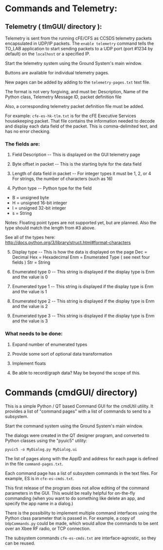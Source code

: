 # Commands and Telemetry:

## Telemetry ( tlmGUI/ directory ):
Telemetry is sent from the running cFE/CFS as CCSDS telemetry packets encapsulated in 
UDP/IP packets. The `enable telemetry` command tells the TO_LAB application to start 
sending packets to a UDP port (port #1234 by default) on the `localhost` or a specified IP. 

Start the telemetry system using the Ground System's main window.

Buttons are available for individual telemetry pages. 

New pages can be added by adding to the `telemetry-pages.txt` text file. 

The format is not very forgiving, and must be:
Description, Name of the Python class, Telemetry Message ID, packet definition file

Also, a corresponding telemetry packet definition file must be added.

For example: `cfe-es-hk-tlm.txt` is for the cFE Executive Services housekeeping packet. 
That file contains the information needed to decode and display each data
field of the packet. This is comma-delimited text, and has no error checking. 

### The fields are:

1. Field Description -- This is displayed on the GUI telemetry page

2. Byte offset in packet -- This is the starting byte for the data field

3. Length of data field in packet -- For integer types it must be 1, 2, or 4
                              For strings, the number of characters (such as 16)

4. Python type -- Python type for the field
* B = unsigned byte
* H = unsigned 16-bit integer
* I = unsigned 32-bit integer
* s = String

Notes: Floating point types are not supported yet, but are planned. Also the
type should match the length from #3 above.

See all of the types here:
http://docs.python.org/3/library/struct.html#format-characters

5. Display type -- This is how the data is displayed on the page
                    Dec = Decimal
                    Hex = Hexadecimal
                    Enm = Enumerated Type ( see next four fields )
                    Str = String

6. Enumerated type 0 -- This string is displayed if the display type is Enm
and the value is 0
                                              
7. Enumerated type 1 -- This string is displayed if the display type is Enm
and the value is 1

8. Enumerated type 2 -- This string is displayed if the display type is Enm
and the value is 2

9. Enumerated type 3 -- This string is displayed if the display type is Enm
and the value is 3

### What needs to be done:

1. Expand number of enumerated types

2. Provide some sort of optional data transformation

3. Implement floats

4. Be able to record/graph data? May be beyond the scope of this. 

# Commands (cmdGUI/ directory)

This is a simple Python / QT based Command GUI for the cmdUtil utility. 
It provides a list of "command pages" with a list of commands to send to a subsystem.

Start the command system using the Ground System's main window.

The dialogs were created in the QT designer program, and converted to Python classes
using the "pyuic5" utility:

```
pyuic5 -o MyDialog.py MyDialog.ui
```

The list of pages along with the AppID and address for each page is defined in the
file `command-pages.txt`.

Each command page has a list of subsystem commands in the text files. For example, 
ES is in `cfe-es-cmds.txt`.

This first release of the program does not allow editing of the command parameters 
in the GUI. This would be really helpful for on-the-fly commanding (when you 
want to do something like delete an app, and specify the app name in a dialog.)

There is the possibility to implement multiple command interfaces using
the Python class parameter that is passed in. For example, a copy of
`UdpCommands.py` could be made, which would allow the commands to be sent
over an Xbee RF radio, or TCP connection.

The subsystem commands `cfe-es-cmds.txt` are interface-agnostic, so
they can be reused.
